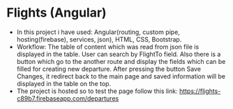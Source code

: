 # Flights (Angular)
 - In this project i have used: Angular(routing, custom pipe, hosting(firebase), services, json), HTML, CSS, Bootstrap.
 - Workflow: 
    The table of content which was read from json file is displayed in the table. User can search by FlightTo field. 
    Also there is a button which go to the another route and display the fields which can be filled for creating new departure. After pressing the button Save Changes, it redirect back to the main page and saved information will be displayed in the table on the top.
 - The project is hosted so to test the page follow this link: https://flights-c89b7.firebaseapp.com/departures   
 
